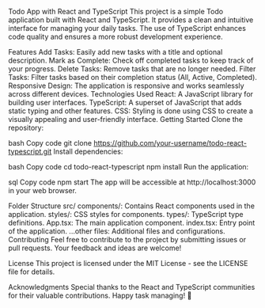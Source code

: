 Todo App with React and TypeScript
This project is a simple Todo application built with React and TypeScript. It provides a clean and intuitive interface for managing your daily tasks. The use of TypeScript enhances code quality and ensures a more robust development experience.

Features
Add Tasks: Easily add new tasks with a title and optional description.
Mark as Complete: Check off completed tasks to keep track of your progress.
Delete Tasks: Remove tasks that are no longer needed.
Filter Tasks: Filter tasks based on their completion status (All, Active, Completed).
Responsive Design: The application is responsive and works seamlessly across different devices.
Technologies Used
React: A JavaScript library for building user interfaces.
TypeScript: A superset of JavaScript that adds static typing and other features.
CSS: Styling is done using CSS to create a visually appealing and user-friendly interface.
Getting Started
Clone the repository:

bash
Copy code
git clone https://github.com/your-username/todo-react-typescript.git
Install dependencies:

bash
Copy code
cd todo-react-typescript
npm install
Run the application:

sql
Copy code
npm start
The app will be accessible at http://localhost:3000 in your web browser.

Folder Structure
src/
components/: Contains React components used in the application.
styles/: CSS styles for components.
types/: TypeScript type definitions.
App.tsx: The main application component.
index.tsx: Entry point of the application.
...other files: Additional files and configurations.
Contributing
Feel free to contribute to the project by submitting issues or pull requests. Your feedback and ideas are welcome!

License
This project is licensed under the MIT License - see the LICENSE file for details.

Acknowledgments
Special thanks to the React and TypeScript communities for their valuable contributions.
Happy task managing! 🚀




